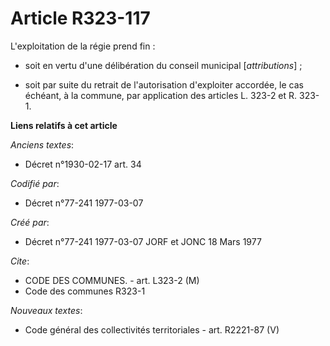 # Article R323-117

L'exploitation de la régie prend fin :

- soit en vertu d'une délibération du conseil municipal [*attributions*] ;

- soit par suite du retrait de l'autorisation d'exploiter accordée, le cas échéant, à la commune, par application des
articles L. 323-2 et R. 323-1.

**Liens relatifs à cet article**

_Anciens textes_:

  - Décret n°1930-02-17 art. 34

_Codifié par_:

  - Décret n°77-241 1977-03-07

_Créé par_:

  - Décret n°77-241 1977-03-07 JORF et JONC 18 Mars 1977

_Cite_:

  - CODE DES COMMUNES. - art. L323-2 (M)
  - Code des communes R323-1

_Nouveaux textes_:

  - Code général des collectivités territoriales - art. R2221-87 (V)
